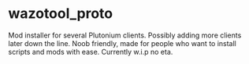 # wazotool_proto
Mod installer for several Plutonium clients. Possibly adding more clients later down the line.
Noob friendly, made for people who want to install scripts and mods with ease.
Currently w.i.p
no eta.
